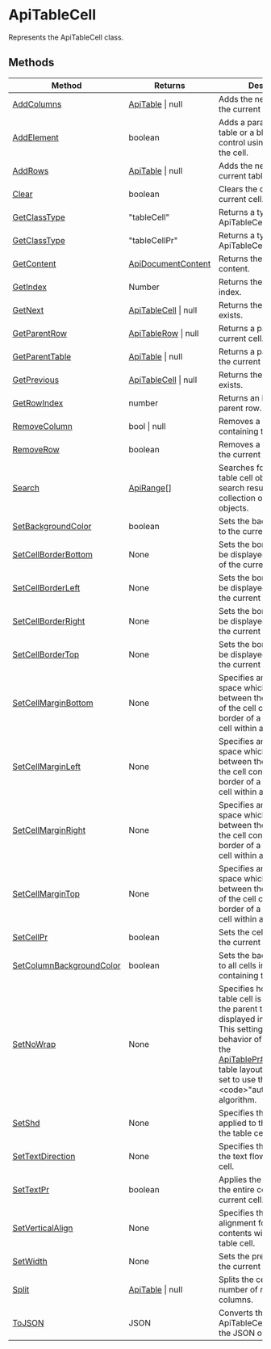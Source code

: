 # ApiTableCell

Represents the ApiTableCell class.


## Methods

| Method | Returns | Description |
| ------ | ------- | ----------- |
| [AddColumns](./Methods/AddColumns.md) | [ApiTable](../ApiTable/ApiTable.md) \| null | Adds the new columns to the current table. |
| [AddElement](./Methods/AddElement.md) | boolean | Adds a paragraph or a table or a blockLvl content control using its position in the cell. |
| [AddRows](./Methods/AddRows.md) | [ApiTable](../ApiTable/ApiTable.md) \| null | Adds the new rows to the current table. |
| [Clear](./Methods/Clear.md) | boolean | Clears the content from the current cell. |
| [GetClassType](./Methods/GetClassType.md) | "tableCell" | Returns a type of the ApiTableCell class. |
| [GetClassType](./Methods/GetClassType.md) | "tableCellPr" | Returns a type of the ApiTableCellPr class. |
| [GetContent](./Methods/GetContent.md) | [ApiDocumentContent](../ApiDocumentContent/ApiDocumentContent.md) | Returns the current cell content. |
| [GetIndex](./Methods/GetIndex.md) | Number | Returns the current cell index. |
| [GetNext](./Methods/GetNext.md) | [ApiTableCell](../ApiTableCell/ApiTableCell.md) \| null | Returns the next cell if exists. |
| [GetParentRow](./Methods/GetParentRow.md) | [ApiTableRow](../ApiTableRow/ApiTableRow.md) \| null | Returns a parent row of the current cell. |
| [GetParentTable](./Methods/GetParentTable.md) | [ApiTable](../ApiTable/ApiTable.md) \| null | Returns a parent table of the current cell. |
| [GetPrevious](./Methods/GetPrevious.md) | [ApiTableCell](../ApiTableCell/ApiTableCell.md) \| null | Returns the previous cell if exists. |
| [GetRowIndex](./Methods/GetRowIndex.md) | number | Returns an index of the parent row. |
| [RemoveColumn](./Methods/RemoveColumn.md) | bool \| null | Removes a column containing the current cell. |
| [RemoveRow](./Methods/RemoveRow.md) | boolean | Removes a row containing the current cell. |
| [Search](./Methods/Search.md) | [ApiRange](../ApiRange/ApiRange.md)[] | Searches for a scope of a table cell object. The search results are a collection of ApiRange objects. |
| [SetBackgroundColor](./Methods/SetBackgroundColor.md) | boolean | Sets the background color to the current table cell. |
| [SetCellBorderBottom](./Methods/SetCellBorderBottom.md) | None | Sets the border which will be displayed at the bottom of the current table cell. |
| [SetCellBorderLeft](./Methods/SetCellBorderLeft.md) | None | Sets the border which will be displayed to the left of the current table cell. |
| [SetCellBorderRight](./Methods/SetCellBorderRight.md) | None | Sets the border which will be displayed to the right of the current table cell. |
| [SetCellBorderTop](./Methods/SetCellBorderTop.md) | None | Sets the border which will be displayed at the top of the current table cell. |
| [SetCellMarginBottom](./Methods/SetCellMarginBottom.md) | None | Specifies an amount of space which will be left between the bottom extent of the cell contents and the border of a specific table cell within a table. |
| [SetCellMarginLeft](./Methods/SetCellMarginLeft.md) | None | Specifies an amount of space which will be left between the left extent of the cell contents and  the border of a specific table cell within a table. |
| [SetCellMarginRight](./Methods/SetCellMarginRight.md) | None | Specifies an amount of space which will be left between the right extent of the cell contents and the border of a specific table cell within a table. |
| [SetCellMarginTop](./Methods/SetCellMarginTop.md) | None | Specifies an amount of space which will be left between the upper extent of the cell contents and the border of a specific table cell within a table. |
| [SetCellPr](./Methods/SetCellPr.md) | boolean | Sets the cell properties to the current cell. |
| [SetColumnBackgroundColor](./Methods/SetColumnBackgroundColor.md) | boolean | Sets the background color to all cells in the column containing the current cell. |
| [SetNoWrap](./Methods/SetNoWrap.md) | None | Specifies how the current table cell is laid out when the parent table is displayed in a document. This setting only affects the behavior of the cell when the [ApiTablePr#SetTableLayout](../ApiTablePr/Methods/SetTableLayout.md) table layout for this table is set to use the &lt;code&gt;"autofit"&lt;/code&gt; algorithm. |
| [SetShd](./Methods/SetShd.md) | None | Specifies the shading applied to the contents of the table cell. |
| [SetTextDirection](./Methods/SetTextDirection.md) | None | Specifies the direction of the text flow for this table cell. |
| [SetTextPr](./Methods/SetTextPr.md) | boolean | Applies the text settings to the entire contents of the current cell. |
| [SetVerticalAlign](./Methods/SetVerticalAlign.md) | None | Specifies the vertical alignment for the text contents within the current table cell. |
| [SetWidth](./Methods/SetWidth.md) | None | Sets the preferred width to the current table cell. |
| [Split](./Methods/Split.md) | [ApiTable](../ApiTable/ApiTable.md) \| null | Splits the cell into a given number of rows and columns. |
| [ToJSON](./Methods/ToJSON.md) | JSON | Converts the ApiTableCellPr object into the JSON object. |
